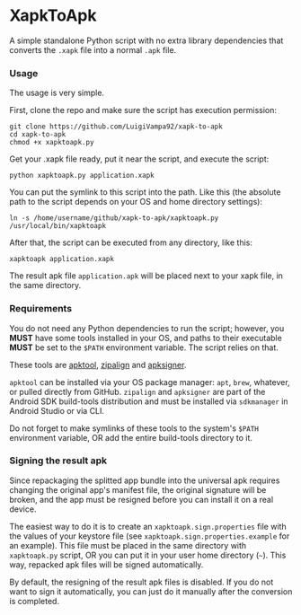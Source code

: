 # XapkToApk

A simple standalone Python script with no extra library dependencies that converts the `.xapk` file into a normal `.apk` file.

### Usage

The usage is very simple.

First, clone the repo and make sure the script has execution permission:
```
git clone https://github.com/LuigiVampa92/xapk-to-apk
cd xapk-to-apk
chmod +x xapktoapk.py
```

Get your .xapk file ready, put it near the script, and execute the script: 
```
python xapktoapk.py application.xapk
```

You can put the symlink to this script into the path. Like this (the absolute path to the script depends on your OS and home directory settings):
```
ln -s /home/username/github/xapk-to-apk/xapktoapk.py /usr/local/bin/xapktoapk
``` 
After that, the script can be executed from any directory, like this:
```
xapktoapk application.xapk
```
The result apk file `application.apk` will be placed next to your xapk file, in the same directory.

### Requirements

You do not need any Python dependencies to run the script; however, you **MUST** have some tools installed in your OS, and paths to their executable **MUST** be set to the `$PATH` environment variable. The script relies on that.

These tools are [apktool](https://github.com/iBotPeaches/Apktool), [zipalign](https://developer.android.com/tools/zipalign) and [apksigner](https://developer.android.com/tools/apksigner).

`apktool` can be installed via your OS package manager: `apt`, `brew`, whatever, or pulled directly from GitHub. `zipalign` and `apksigner` are part of the Android SDK build-tools distribution and must be installed via `sdkmanager` in Android Studio or via CLI.

Do not forget to make symlinks of these tools to the system's `$PATH` environment variable, OR add the entire build-tools directory to it.

### Signing the result apk

Since repackaging the splitted app bundle into the universal apk requires changing the original app's manifest file, the original signature will be broken, and the app must be resigned before you can install it on a real device.

The easiest way to do it is to create an `xapktoapk.sign.properties` file with the values of your keystore file (see `xapktoapk.sign.properties.example` for an example).
This file must be placed in the same directory with `xapktoapk.py` script, OR you can put it in your user home directory (`~`).
This way, repacked apk files will be signed automatically. 

By default, the resigning of the result apk files is disabled.
If you do not want to sign it automatically, you can just do it manually after the conversion is completed.
